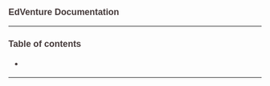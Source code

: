 # EdVenture Documentation

---

## Table of contents

- 

---







<STYLE>
* {
font-size: 1.05rem;
color: #453A3A;
font-family: "Helvetica";
}
</STYLE>